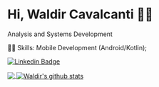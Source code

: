 

# Hi, Waldir Cavalcanti :wave::smiley:

Analysis and Systems Development 

👨‍💻  Skills: Mobile Development (Android/Kotlin);

[![Linkedin Badge](https://img.shields.io/badge/-LinkedIn-blue?style=flat-square&logo=Linkedin&logoColor=white&link=https://www.linkedin.com/in/waldircavalcanti/)](https://www.linkedin.com/in/waldircavalcanti/)


<a href="https://github.com/waldircavalcanti/github-readme-stats">
  <!-- Change the `github-readme-stats.anuraghazra1.vercel.app` to `github-readme-stats.vercel.app`  -->
  <img align="center" src="https://github-readme-stats.anuraghazra1.vercel.app/api/top-langs/?username=waldircavalcanti&layout=compact&theme=dark&show_icons=true" />
</a>

<a href="https://github.com/waldircavalcanti/github-readme-stats">
  <img align="center" src="https://github-readme-stats.anuraghazra1.vercel.app/api?username=waldircavalcanti&show_icons=true&include_all_commits=true&theme=dark&show_icons=true" alt="Waldir's github stats" />
</a>
